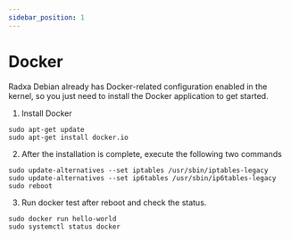 ```yaml
---
sidebar_position: 1
---
```


# Docker

Radxa Debian already has Docker-related configuration enabled in the kernel, so you just need to install the Docker application to get started.

1. Install Docker
```
sudo apt-get update
sudo apt-get install docker.io
```

2. After the installation is complete, execute the following two commands
```
sudo update-alternatives --set iptables /usr/sbin/iptables-legacy
sudo update-alternatives --set ip6tables /usr/sbin/ip6tables-legacy
sudo reboot
```

3. Run docker test after reboot and check the status.
```
sudo docker run hello-world
sudo systemctl status docker
```
